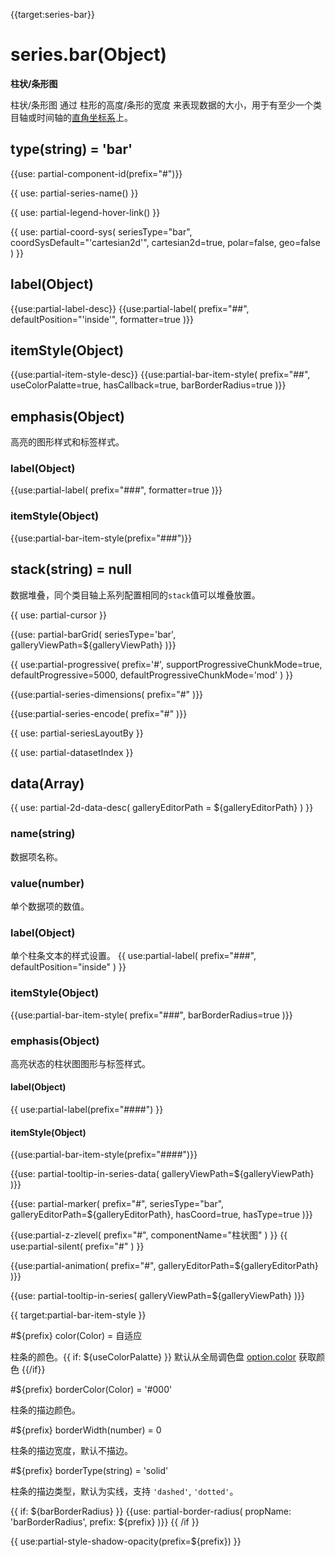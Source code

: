 {{target:series-bar}}

# series.bar(Object)

**柱状/条形图**

柱状/条形图 通过 柱形的高度/条形的宽度 来表现数据的大小，用于有至少一个类目轴或时间轴的[直角坐标系](~grid)上。

## type(string) = 'bar'

{{use: partial-component-id(prefix="#")}}

{{ use: partial-series-name() }}

{{ use: partial-legend-hover-link() }}

{{ use: partial-coord-sys(
    seriesType="bar",
    coordSysDefault="'cartesian2d'",
    cartesian2d=true,
    polar=false,
    geo=false
) }}

## label(Object)
{{use:partial-label-desc}}
{{use:partial-label(
    prefix="##",
    defaultPosition="'inside'",
    formatter=true
)}}

## itemStyle(Object)
{{use:partial-item-style-desc}}
{{use:partial-bar-item-style(
    prefix="##",
    useColorPalatte=true,
    hasCallback=true,
    barBorderRadius=true
)}}

## emphasis(Object)

高亮的图形样式和标签样式。

### label(Object)
{{use:partial-label(
    prefix="###",
    formatter=true
)}}

### itemStyle(Object)
{{use:partial-bar-item-style(prefix="###")}}




## stack(string) = null
数据堆叠，同个类目轴上系列配置相同的`stack`值可以堆叠放置。

{{ use: partial-cursor }}

{{use: partial-barGrid(
    seriesType='bar',
    galleryViewPath=${galleryViewPath}
)}}

{{ use:partial-progressive(
    prefix='#',
    supportProgressiveChunkMode=true,
    defaultProgressive=5000,
    defaultProgressiveChunkMode='mod'
) }}

{{use:partial-series-dimensions(
    prefix="#"
)}}

{{use:partial-series-encode(
    prefix="#"
)}}

{{ use: partial-seriesLayoutBy }}

{{ use: partial-datasetIndex }}

## data(Array)

{{ use: partial-2d-data-desc(
    galleryEditorPath = ${galleryEditorPath}
) }}

### name(string)
数据项名称。

### value(number)
单个数据项的数值。

### label(Object)
单个柱条文本的样式设置。
{{ use:partial-label(
    prefix="###",
    defaultPosition="inside"
) }}

### itemStyle(Object)
{{use:partial-bar-item-style(
    prefix="###",
    barBorderRadius=true
)}}


### emphasis(Object)

高亮状态的柱状图图形与标签样式。

#### label(Object)

{{ use:partial-label(prefix="####") }}


#### itemStyle(Object)
{{use:partial-bar-item-style(prefix="####")}}

{{use: partial-tooltip-in-series-data(
    galleryViewPath=${galleryViewPath}
)}}

{{use: partial-marker(
    prefix="#",
    seriesType="bar",
    galleryEditorPath=${galleryEditorPath},
    hasCoord=true,
    hasType=true
)}}

{{use:partial-z-zlevel(
    prefix="#",
    componentName="柱状图"
) }}
{{ use:partial-silent(
    prefix="#"
) }}

{{use:partial-animation(
    prefix="#",
    galleryEditorPath=${galleryEditorPath}
)}}


{{use: partial-tooltip-in-series(
    galleryViewPath=${galleryViewPath}
)}}


{{ target:partial-bar-item-style }}

#${prefix} color(Color) = 自适应

柱条的颜色。{{ if: ${useColorPalatte} }} 默认从全局调色盘 [option.color](~color) 获取颜色 {{/if}}

#${prefix} borderColor(Color) = '#000'

柱条的描边颜色。

#${prefix} borderWidth(number) = 0

柱条的描边宽度，默认不描边。

#${prefix} borderType(string) = 'solid'

柱条的描边类型，默认为实线，支持 `'dashed'`, `'dotted'`。

{{ if: ${barBorderRadius} }}
{{use: partial-border-radius(
    propName: 'barBorderRadius',
    prefix: ${prefix}
)}}
{{ /if }}

{{ use:partial-style-shadow-opacity(prefix=${prefix}) }}

